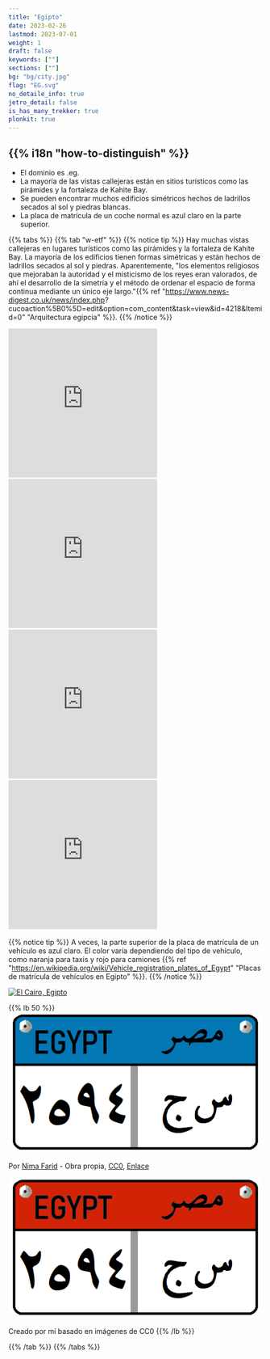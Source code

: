```yaml
---
title: "Egipto"
date: 2023-02-26
lastmod: 2023-07-01
weight: 1
draft: false
keywords: [""]
sections: [""]
bg: "bg/city.jpg"
flag: "EG.svg"
no_detaile_info: true
jetro_detail: false
is_has_many_trekker: true
plonkit: true
---
```


<div class="main-desciption country-description">
    <h2 class="section-title">{{% i18n "how-to-distinguish" %}}</h2>
    <ul class="rule-list">
        <li>El dominio es <span class="quiz">.eg</span>.</li>
        <li>La mayoría de las vistas callejeras están en sitios turísticos como las pirámides y la fortaleza de Kahite Bay.</li>
        <li>Se pueden encontrar muchos edificios simétricos hechos de ladrillos secados al sol y piedras blancas.</li>
        <li>La placa de matrícula de un coche normal es <span class="quiz">azul claro</span> en la parte superior.</li>
    </ul>
</div>

{{% tabs %}}
{{% tab "w-etf" %}}
{{% notice tip %}}
Hay muchas vistas callejeras en lugares turísticos como las pirámides y la fortaleza de Kahite Bay. La mayoría de los edificios tienen formas simétricas y están hechos de ladrillos secados al sol y piedras. Aparentemente, "los elementos religiosos que mejoraban la autoridad y el misticismo de los reyes eran valorados, de ahí el desarrollo de la simetría y el método de ordenar el espacio de forma continua mediante un único eje largo."{{% ref "https://www.news-digest.co.uk/news/index.php? cucoaction%5B0%5D=edit&option=com_content&task=view&id=4218&Itemid=0" "Arquitectura egipcia" %}}.
{{% /notice %}}
<div class="googlemap-if">
<iframe src="https://www.google.com/maps/embed?pb=!4v1687074150020!6m8!1m7!1s5VSLyH9gUpMjOzJbRVnnTA!2m2!1d29.98040893145138!2d31.13534148259916!3f213.32940028359056!4f19.06443668414819!5f0.7820865974627469" width="295" height="295" style="border:0;" allowfullscreen="" loading="lazy" referrerpolicy="no-referrer-when-downgrade"></iframe>
<iframe src="https://www.google.com/maps/embed?pb=!4v1687086418598!6m8!1m7!1stno5NLJlsCNekfMVKHIn3w!2m2!1d31.21362287911513!2d29.88600059673334!3f316.03813673587365!4f4.855447608306946!5f0.7820865974627469" width="295" height="295" style="border:0;" allowfullscreen="" loading="lazy" referrerpolicy="no-referrer-when-downgrade"></iframe>
<iframe src="https://www.google.com/maps/embed?pb=!4v1688790252839!6m8!1m7!1slMyWT6KdlKsSr9m5nbzBUw!2m2!1d30.02951612069242!2d31.26102349615607!3f61.714884153398124!4f18.340014211500417!5f0.4000000000000002" width="295" height="295" style="border:0;" allowfullscreen="" loading="lazy" referrerpolicy="no-referrer-when-downgrade"></iframe>
<iframe src="https://www.google.com/maps/embed?pb=!4v1688790383511!6m8!1m7!1sPxuQ5rCWs0GAacYhbGKqMA!2m2!1d30.00809127391321!2d31.23067608216505!3f118.08698210685318!4f7.038745332678047!5f0.7820865974627469" width="295" height="295" style="border:0;" allowfullscreen="" loading="lazy" referrerpolicy="no-referrer-when-downgrade"></iframe>
</div>

{{% notice tip %}}
A veces, la parte superior de la placa de matrícula de un vehículo es <span class="quiz">azul claro</span>. El color varía dependiendo del tipo de vehículo, como naranja para taxis y rojo para camiones {{% ref "https://en.wikipedia.org/wiki/Vehicle_registration_plates_of_Egypt" "Placas de matrícula de vehículos en Egipto" %}}.
{{% /notice %}}

<div class="googlemap-if">
<a data-flickr-embed="true" href="https://www.flickr.com/photos/51437989@N06/15982577198/" title="El Cairo, Egipto"><img src="https://live.staticflickr.com/7472/15982577198_c92e865274_z.jpg" width="640" height="480" alt="El Cairo, Egipto"/></a><script async src="//embedr.flickr.com/assets/client-code.js" charset="utf-8"></script>
</div>

{{% lb 50 %}}
![](2023-06-18-16-46-26.png)

Por <a href="//commons.wikimedia.org/wiki/User:Nima_Farid" class="mw-redirect" title="User:Nima Farid">Nima Farid</a> - <span class="int-own-work" lang="en">Obra propia</span>, <a href="http://creativecommons.org/publicdomain/zero/1.0/deed.en" title="Creative Commons Zero, Public Domain Dedication">CC0</a>, <a href="https://commons.wikimedia.org/w/index.php?curid=87952324">Enlace</a>

![](lc2.png)

Creado por mí basado en imágenes de CC0
{{% /lb %}}

{{% /tab %}}
{{% /tabs %}}
